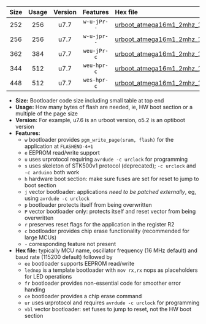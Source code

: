 |Size|Usage|Version|Features|Hex file|
|:-:|:-:|:-:|:-:|:--|
|252|256|u7.7|`w-u-jPr--`|[urboot_atmega16m1_2mhz_19200bps_lednop_ur_vbl.hex](https://raw.githubusercontent.com/stefanrueger/urboot.hex/main/mcus/atmega16m1/fcpu_2mhz/19200_bps/urboot_atmega16m1_2mhz_19200bps_lednop_ur_vbl.hex)|
|256|256|u7.7|`w-u-jpr--`|[urboot_atmega16m1_2mhz_19200bps_lednop_fr_ur_vbl.hex](https://raw.githubusercontent.com/stefanrueger/urboot.hex/main/mcus/atmega16m1/fcpu_2mhz/19200_bps/urboot_atmega16m1_2mhz_19200bps_lednop_fr_ur_vbl.hex)|
|362|384|u7.7|`weu-jPr-c`|[urboot_atmega16m1_2mhz_19200bps_ee_lednop_fr_ce_ur_vbl.hex](https://raw.githubusercontent.com/stefanrueger/urboot.hex/main/mcus/atmega16m1/fcpu_2mhz/19200_bps/urboot_atmega16m1_2mhz_19200bps_ee_lednop_fr_ce_ur_vbl.hex)|
|344|512|u7.7|`weu-hpr-c`|[urboot_atmega16m1_2mhz_19200bps_ee_lednop_fr_ce_ur.hex](https://raw.githubusercontent.com/stefanrueger/urboot.hex/main/mcus/atmega16m1/fcpu_2mhz/19200_bps/urboot_atmega16m1_2mhz_19200bps_ee_lednop_fr_ce_ur.hex)|
|448|512|u7.7|`wes-hpr-c`|[urboot_atmega16m1_2mhz_19200bps_ee_lednop_fr_ce.hex](https://raw.githubusercontent.com/stefanrueger/urboot.hex/main/mcus/atmega16m1/fcpu_2mhz/19200_bps/urboot_atmega16m1_2mhz_19200bps_ee_lednop_fr_ce.hex)|

- **Size:** Bootloader code size including small table at top end
- **Usage:** How many bytes of flash are needed, ie, HW boot section or a multiple of the page size
- **Version:** For example, u7.6 is an urboot version, o5.2 is an optiboot version
- **Features:**
  + `w` bootloader provides `pgm_write_page(sram, flash)` for the application at `FLASHEND-4+1`
  + `e` EEPROM read/write support
  + `u` uses urprotocol requiring `avrdude -c urclock` for programming
  + `s` uses skeleton of STK500v1 protocol (deprecated); `-c urclock` and `-c arduino` both work
  + `h` hardware boot section: make sure fuses are set for reset to jump to boot section
  + `j` vector bootloader: applications *need to be patched externally*, eg, using `avrdude -c urclock`
  + `p` bootloader protects itself from being overwritten
  + `P` vector bootloader only: protects itself and reset vector from being overwritten
  + `r` preserves reset flags for the application in the register R2
  + `c` bootloader provides chip erase functionality (recommended for large MCUs)
  + `-` corresponding feature not present
- **Hex file:** typically MCU name, oscillator frequency (16 MHz default) and baud rate (115200 default) followed by
  + `ee` bootloader supports EEPROM read/write
  + `lednop` is a template bootloader with `mov rx,rx` nops as placeholders for LED operations
  + `fr` bootloader provides non-essential code for smoother error handing
  + `ce` bootloader provides a chip erase command
  + `ur` uses urprotocol and requires `avrdude -c urclock` for programming
  + `vbl` vector bootloader: set fuses to jump to reset, not the HW boot section
